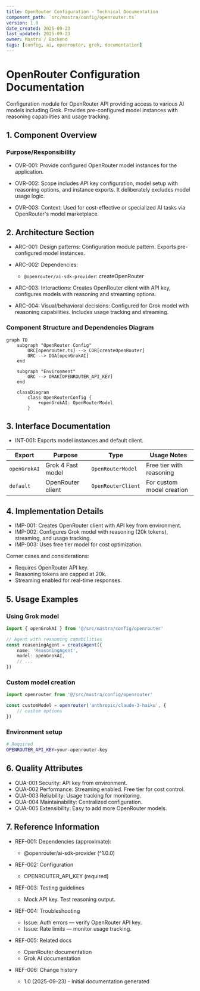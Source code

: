 ```yaml
---
title: OpenRouter Configuration - Technical Documentation
component_path: `src/mastra/config/openrouter.ts`
version: 1.0
date_created: 2025-09-23
last_updated: 2025-09-23
owner: Mastra / Backend
tags: [config, ai, openrouter, grok, documentation]
---
```


# OpenRouter Configuration Documentation

Configuration module for OpenRouter API providing access to various AI models including Grok. Provides pre-configured model instances with reasoning capabilities and usage tracking.

## 1. Component Overview

### Purpose/Responsibility

- OVR-001: Provide configured OpenRouter model instances for the application.

- OVR-002: Scope includes API key configuration, model setup with reasoning options, and instance exports. It deliberately excludes model usage logic.

- OVR-003: Context: Used for cost-effective or specialized AI tasks via OpenRouter's model marketplace.

## 2. Architecture Section

- ARC-001: Design patterns: Configuration module pattern. Exports pre-configured model instances.

- ARC-002: Dependencies:
    - `@openrouter/ai-sdk-provider`: createOpenRouter

- ARC-003: Interactions: Creates OpenRouter client with API key, configures models with reasoning and streaming options.

- ARC-004: Visual/behavioral decisions: Configured for Grok model with reasoning capabilities. Includes usage tracking and streaming.

### Component Structure and Dependencies Diagram

```mermaid
graph TD
    subgraph "OpenRouter Config"
        ORC[openrouter.ts] --> COR[createOpenRouter]
        ORC --> OGA[openGrokAI]
    end

    subgraph "Environment"
        ORC --> ORAK[OPENROUTER_API_KEY]
    end

    classDiagram
        class OpenRouterConfig {
            +openGrokAI: OpenRouterModel
        }
```

## 3. Interface Documentation

- INT-001: Exports model instances and default client.

| Export       | Purpose           | Type               | Usage Notes               |
| ------------ | ----------------- | ------------------ | ------------------------- |
| `openGrokAI` | Grok 4 Fast model | `OpenRouterModel`  | Free tier with reasoning  |
| `default`    | OpenRouter client | `OpenRouterClient` | For custom model creation |

## 4. Implementation Details

- IMP-001: Creates OpenRouter client with API key from environment.
- IMP-002: Configures Grok model with reasoning (20k tokens), streaming, and usage tracking.
- IMP-003: Uses free tier model for cost optimization.

Corner cases and considerations:

- Requires OpenRouter API key.
- Reasoning tokens are capped at 20k.
- Streaming enabled for real-time responses.

## 5. Usage Examples

### Using Grok model

```ts
import { openGrokAI } from '@/src/mastra/config/openrouter'

// Agent with reasoning capabilities
const reasoningAgent = createAgent({
    name: 'ReasoningAgent',
    model: openGrokAI,
    // ...
})
```

### Custom model creation

```ts
import openrouter from '@/src/mastra/config/openrouter'

const customModel = openrouter('anthropic/claude-3-haiku', {
    // custom options
})
```

### Environment setup

```bash
# Required
OPENROUTER_API_KEY=your-openrouter-key
```

## 6. Quality Attributes

- QUA-001 Security: API key from environment.
- QUA-002 Performance: Streaming enabled. Free tier for cost control.
- QUA-003 Reliability: Usage tracking for monitoring.
- QUA-004 Maintainability: Centralized configuration.
- QUA-005 Extensibility: Easy to add more OpenRouter models.

## 7. Reference Information

- REF-001: Dependencies (approximate):
    - @openrouter/ai-sdk-provider (^1.0.0)

- REF-002: Configuration
    - OPENROUTER_API_KEY (required)

- REF-003: Testing guidelines
    - Mock API key. Test reasoning output.

- REF-004: Troubleshooting
    - Issue: Auth errors — verify OpenRouter API key.
    - Issue: Rate limits — monitor usage tracking.

- REF-005: Related docs
    - OpenRouter documentation
    - Grok AI documentation

- REF-006: Change history
    - 1.0 (2025-09-23) - Initial documentation generated
